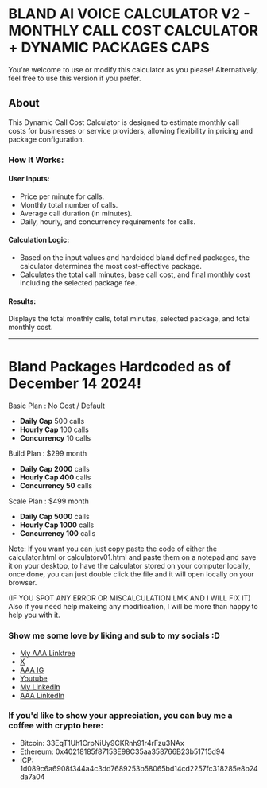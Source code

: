 # BLAND AI VOICE CALCULATOR V2 - MONTHLY CALL COST CALCULATOR + DYNAMIC PACKAGES CAPS
You're welcome to use or modify this calculator as you please! Alternatively, feel free to use this version if you prefer.

## About
This Dynamic Call Cost Calculator is designed to estimate monthly call costs for businesses or service providers, allowing flexibility in pricing and package configuration.

### How It Works:
#### User Inputs:
- Price per minute for calls.
- Monthly total number of calls.
- Average call duration (in minutes).
- Daily, hourly, and concurrency requirements for calls.


#### Calculation Logic:
- Based on the input values and hardcided bland defined packages, the calculator determines the most cost-effective package.
- Calculates the total call minutes, base call cost, and final monthly cost including the selected package fee.

#### Results:
Displays the total monthly calls, total minutes, selected package, and total monthly cost. 


-----------------------------------------------------------------------------------

# Bland Packages Hardcoded as of December 14 2024!
Basic Plan : No Cost / Default
- **Daily Cap** 500 calls
- **Hourly Cap** 100 calls
- **Concurrency** 10 calls

Build Plan : $299 month
- **Daily Cap 2000** calls
- **Hourly Cap 400**  calls
- **Concurrency 50** calls

Scale Plan : $499 month
- **Daily Cap 5000** calls
- **Hourly Cap 1000**  calls
- **Concurrency 100** calls


Note: If you want you can just copy paste the code of either the calculator.html or calculatorv01.html and paste them on a notepad and save it on your desktop, to have the calculator stored on your computer locally, once done, you can just double click the file and it will open locally on your browser.

(IF YOU SPOT ANY ERROR OR MISCALCULATION LMK AND I WILL FIX IT)
Also if you need help makeing any modification, I will be more than happy to help you with it.



### Show me some love by liking and sub to my socials :D 
- [My AAA Linktree](https://linktr.ee/IntegrAI_Ltd)
- [X](https://x.com/IC_Pirate)
- [AAA IG](https://www.instagram.com/integrai.ltd/)
- [Youtube](https://www.youtube.com/@IntegrAI-Ltd)
- [My LinkedIn](https://www.linkedin.com/in/cesar-anaya/)
- [AAA LinkedIn](https://www.linkedin.com/company/105811080/admin/dashboard/)

### If you'd like to show your appreciation, you can buy me a coffee with crypto here:
- Bitcoin: 33EqT1Uh1CrpNiUy9CKRnh91r4rFzu3NAx
- Ethereum: 0x40218185f87153E98C35aa358766B23b51715d94
- ICP: 1d089c6a6908f344a4c3dd7689253b58065bd14cd2257fc318285e8b24da7a04
